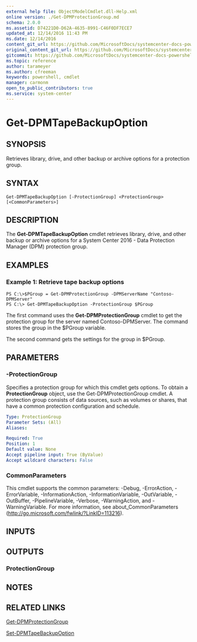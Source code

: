```yaml
---
external help file: ObjectModelCmdlet.dll-Help.xml
online version: ./Get-DPMProtectionGroup.md
schema: 2.0.0
ms.assetid: D74221D0-D62A-4635-8991-C46F0DF7ECE7
updated_at: 12/14/2016 11:43 PM
ms.date: 12/14/2016
content_git_url: https://github.com/MicrosoftDocs/systemcenter-docs-powershell/blob/master/systemcenter-cmdlets/SystemCenter2016/DataProtectionManager/v1.0/Get-DPMTapeBackupOption.md
original_content_git_url: https://github.com/MicrosoftDocs/systemcenter-docs-powershell/blob/master/systemcenter-cmdlets/SystemCenter2016/DataProtectionManager/v1.0/Get-DPMTapeBackupOption.md
gitcommit: https://github.com/MicrosoftDocs/systemcenter-docs-powershell/blob/96cd9bd2780eb6b78c540fa00d3b8a4313e3ed40/systemcenter-cmdlets/SystemCenter2016/DataProtectionManager/v1.0/Get-DPMTapeBackupOption.md
ms.topic: reference
author: tarameyer
ms.author: cfreeman
keywords: powershell, cmdlet
manager: carmonm
open_to_public_contributors: true
ms.service: system-center
---
```


# Get-DPMTapeBackupOption

## SYNOPSIS
Retrieves library, drive, and other backup or archive options for a protection group.

## SYNTAX

```
Get-DPMTapeBackupOption [-ProtectionGroup] <ProtectionGroup> [<CommonParameters>]
```

## DESCRIPTION
The **Get-DPMTapeBackupOption** cmdlet retrieves library, drive, and other backup or archive options for a System Center 2016 - Data Protection Manager (DPM) protection group.

## EXAMPLES

### Example 1: Retrieve tape backup options
```
PS C:\>$PGroup = Get-DPMProtectionGroup -DPMServerName "Contoso-DPMServer"
PS C:\> Get-DPMTapeBackupOption -ProtectionGroup $PGroup
```

The first command uses the **Get-DPMProtectionGroup** cmdlet to get the protection group for the server named Contoso-DPMServer.
The command stores the group in the $PGroup variable.

The second command gets the settings for the group in $PGroup.

## PARAMETERS

### -ProtectionGroup
Specifies a protection group for which this cmdlet gets options.
To obtain a **ProtectionGroup** object, use the Get-DPMProtectionGroup cmdlet.
A protection group consists of data sources, such as volumes or shares, that have a common protection configuration and schedule.

```yaml
Type: ProtectionGroup
Parameter Sets: (All)
Aliases: 

Required: True
Position: 1
Default value: None
Accept pipeline input: True (ByValue)
Accept wildcard characters: False
```

### CommonParameters
This cmdlet supports the common parameters: -Debug, -ErrorAction, -ErrorVariable, -InformationAction, -InformationVariable, -OutVariable, -OutBuffer, -PipelineVariable, -Verbose, -WarningAction, and -WarningVariable. For more information, see about_CommonParameters (http://go.microsoft.com/fwlink/?LinkID=113216).

## INPUTS

## OUTPUTS

### ProtectionGroup

## NOTES

## RELATED LINKS

[Get-DPMProtectionGroup](xref:SystemCenter2016/DataProtectionManager/v1.0/Get-DPMProtectionGroup.md)

[Set-DPMTapeBackupOption](xref:SystemCenter2016/DataProtectionManager/v1.0/Set-DPMTapeBackupOption.md)

